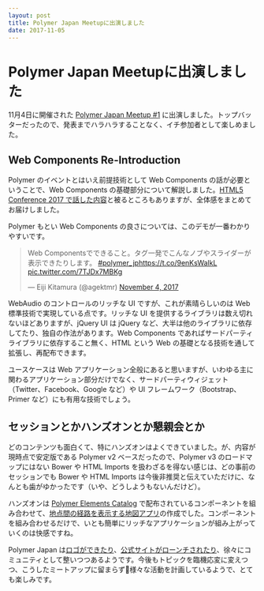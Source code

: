 ```yaml
---
layout: post
title: Polymer Japan Meetupに出演しました
date: 2017-11-05
---
```


# Polymer Japan Meetupに出演しました

11月4日に開催された [Polymer Japan Meetup #1](https://polymer-japan.connpass.com/event/69080/) に出演しました。トップバッターだったので、発表までハラハラすることなく、イチ参加者として楽しめました。

## Web Components Re-Introduction

Polymer のイベントとはいえ前提技術として Web Components の話が必要ということで、Web Components の基礎部分について解説しました。[HTML5 Conference 2017 で話した内容](https://speakerdeck.com/1000ch/the-state-of-web-components)と被るところもありますが、全体感をまとめてお届けしました。

<script async class="speakerdeck-embed" data-id="a194ef68986e476c8eba0159a7a46bf2" data-ratio="1.77777777777778" src="//speakerdeck.com/assets/embed.js"></script>

Polymer もとい Web Components の良さについては、このデモが一番わかりやすいです。

<blockquote class="twitter-tweet"><p lang="ja" dir="ltr">Web Componentsでできること。タグ一発でこんなノブやスライダーが表示できたりします。 <a href="https://twitter.com/hashtag/polymer_jp?src=hash&amp;ref_src=twsrc%5Etfw">#polymer_jp</a><a href="https://t.co/9enKsWalkL">https://t.co/9enKsWalkL</a> <a href="https://t.co/7TJDx7MBKg">pic.twitter.com/7TJDx7MBKg</a></p>&mdash; Eiji Kitamura (@agektmr) <a href="https://twitter.com/agektmr/status/926665984563281921?ref_src=twsrc%5Etfw">November 4, 2017</a></blockquote>

WebAudio のコントロールのリッチな UI ですが、これが素晴らしいのは Web 標準技術で実現している点です。リッチな UI を提供するライブラリは数え切れないほどありますが、jQuery UI は jQuery など、大半は他のライブラリに依存してたり、独自の作法があります。Web Components であればサードパーティライブラリに依存すること無く、HTML という Web の基礎となる技術を通して拡張し、再配布できます。

ユースケースは Web アプリケーション全般にあると思いますが、いわゆる主に関わるアプリケーション部分だけでなく、サードパーティウィジェット（Twitter、Facebook、Google など）や UI フレームワーク（Bootstrap、Primer など）にも有用な技術でしょう。

## セッションとかハンズオンとか懇親会とか

どのコンテンツも面白くて、特にハンズオンはよくできていました。が、内容が現時点で安定版である Polymer v2 ベースだったので、Polymer v3 のロードマップにはない Bower や HTML Imports を扱わざるを得ない感じは、どの事前のセッションでも Bower や HTML Imports は今後非推奨と伝えていただけに、なんとも歯がゆかったです（いや、どうしようもないんだけど）。

ハンズオンは [Polymer Elements Catalog](https://elements.polymer-project.org/) で配布されているコンポーネントを組み合わせて、[地点間の経路を表示する地図アプリ](https://1000ch.github.io/polymer-handson/)の作成でした。コンポーネントを組み合わせるだけで、いとも簡単にリッチなアプリケーションが組み上がっていくのは快感ですね。

Polymer Japan は[ロゴができたり](https://twitter.com/polymer_jp/status/925287871996559360)、[公式サイトがローンチされたり](https://polymer-jp.org/)、徐々にコミュニティとして整いつつあるようです。今後もトピックを臨機応変に変えつつ、こうしたミートアップに留まらず様々な活動を計画しているようで、とても楽しみです。
